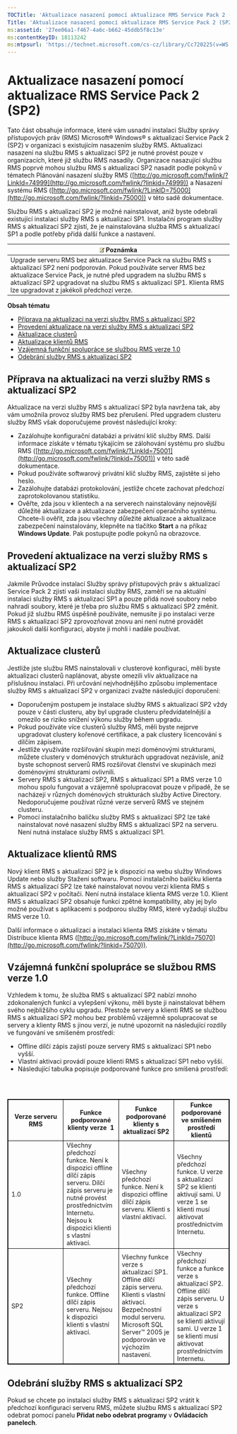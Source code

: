 ```yaml
---
TOCTitle: 'Aktualizace nasazení pomocí aktualizace RMS Service Pack 2 (SP2)'
Title: 'Aktualizace nasazení pomocí aktualizace RMS Service Pack 2 (SP2)'
ms:assetid: '27ee06a1-f467-4a6c-b662-45ddb5f8c13e'
ms:contentKeyID: 18113242
ms:mtpsurl: 'https://technet.microsoft.com/cs-cz/library/Cc720225(v=WS.10)'
---
```


Aktualizace nasazení pomocí aktualizace RMS Service Pack 2 (SP2)
================================================================

Tato část obsahuje informace, které vám usnadní instalaci Služby správy přístupových práv (RMS) Microsoft® Windows® s aktualizací Service Pack 2 (SP2) v organizaci s existujícím nasazením služby RMS. Aktualizaci nasazení na službu RMS s aktualizací SP2 je nutné provést pouze v organizacích, které již službu RMS nasadily. Organizace nasazující službu RMS poprvé mohou službu RMS s aktualizací SP2 nasadit podle pokynů v tématech Plánování nasazení služby RMS ([http://go.microsoft.com/fwlink/?LinkId=74999](http://go.microsoft.com/fwlink/?linkid=74999)) a Nasazení systému RMS ([http://go.microsoft.com/fwlink/?LinkID=75000](http://go.microsoft.com/fwlink/?linkid=75000)) v této sadě dokumentace.

Službu RMS s aktualizací SP2 je možné nainstalovat, aniž byste odebrali existující instalaci služby RMS s aktualizací SP1. Instalační program služby RMS s aktualizací SP2 zjistí, že je nainstalována služba RMS s aktualizací SP1 a podle potřeby přidá další funkce a nastavení.

| ![](images/Cc720225.note(WS.10).gif) Poznámka                                                                                                                                                                                                                                            |
|----------------------------------------------------------------------------------------------------------------------------------------------------------------------------------------------------------------------------------------------------------------------------------------------------------------------|
| Upgrade serveru RMS bez aktualizace Service Pack na službu RMS s aktualizací SP2 není podporován. Pokud používáte server RMS bez aktualizace Service Pack, je nutné před upgradem na službu RMS s aktualizací SP2 upgradovat na službu RMS s aktualizací SP1. Klienta RMS lze upgradovat z jakékoli předchozí verze. |

**Obsah tématu**

-   [Příprava na aktualizaci na verzi služby RMS s aktualizací SP2](#bkmk_preparingforsp2update)
-   [Provedení aktualizace na verzi služby RMS s aktualizací SP2](#bkmk_performingsp2update)
-   [Aktualizace clusterů](#bkmk_updateclusters)
-   [Aktualizace klientů RMS](#bkmk_updateclients)
-   [Vzájemná funkční spolupráce se službou RMS verze 1.0](#bkmk_interop)
-   [Odebrání služby RMS s aktualizací SP2](#bkmk_removingrms)

<span id="bkmk_PreparingForSP2Update"></span>
Příprava na aktualizaci na verzi služby RMS s aktualizací SP2
-------------------------------------------------------------

Aktualizace na verzi služby RMS s aktualizací SP2 byla navržena tak, aby vám umožnila provoz služby RMS bez přerušení. Před upgradem clusteru služby RMS však doporučujeme provést následující kroky:

-   Zazálohujte konfigurační databázi a privátní klíč služby RMS. Další informace získáte v tématu týkajícím se zálohování systému pro službu RMS ([http://go.microsoft.com/fwlink/?LinkId=75001](http://go.microsoft.com/fwlink/?linkid=75001)) v této sadě dokumentace.
-   Pokud používáte softwarový privátní klíč služby RMS, zajistěte si jeho heslo.
-   Zazálohujte databázi protokolování, jestliže chcete zachovat předchozí zaprotokolovanou statistiku.
-   Ověřte, zda jsou v klientech a na serverech nainstalovány nejnovější důležité aktualizace a aktualizace zabezpečení operačního systému. Chcete-li ověřit, zda jsou všechny důležité aktualizace a aktualizace zabezpečení nainstalovány, klepněte na tlačítko **Start** a na příkaz **Windows Update**. Pak postupujte podle pokynů na obrazovce.

<span id="bkmk_PerformingSP2Update"></span>
Provedení aktualizace na verzi služby RMS s aktualizací SP2
-----------------------------------------------------------

Jakmile Průvodce instalací Služby správy přístupových práv s aktualizací Service Pack 2 zjistí vaši instalaci služby RMS, zaměří se na aktuální instalaci služby RMS s aktualizací SP1 a pouze přidá nové soubory nebo nahradí soubory, které je třeba pro službu RMS s aktualizací SP2 změnit. Pokud již službu RMS úspěšně používáte, nemusíte ji po instalaci verze RMS s aktualizací SP2 zprovozňovat znovu ani není nutné provádět jakoukoli další konfiguraci, abyste ji mohli i nadále používat.

<span id="bkmk_UpdateClusters"></span>
Aktualizace clusterů
--------------------

Jestliže jste službu RMS nainstalovali v clusterové konfiguraci, měli byste aktualizaci clusterů naplánovat, abyste omezili vliv aktualizace na příslušnou instalaci. Při určování nejvhodnějšího způsobu implementace služby RMS s aktualizací SP2 v organizaci zvažte následující doporučení:

-   Doporučeným postupem je instalace služby RMS s aktualizací SP2 vždy pouze v části clusteru, aby byl upgrade clusteru předvídatelnější a omezilo se riziko snížení výkonu služby během upgradu.
-   Pokud používáte více clusterů služby RMS, měli byste nejprve upgradovat clustery kořenové certifikace, a pak clustery licencování s dílčím zápisem.
-   Jestliže využíváte rozšiřování skupin mezi doménovými strukturami, můžete clustery v doménových strukturách upgradovat nezávisle, aniž byste schopnost serverů RMS rozšiřovat členství ve skupinách mezi doménovými strukturami ovlivnili.
-   Servery RMS s aktualizací SP2, RMS s aktualizací SP1 a RMS verze 1.0 mohou spolu fungovat a vzájemně spolupracovat pouze v případě, že se nacházejí v různých doménových strukturách služby Active Directory. Nedoporučujeme používat různé verze serverů RMS ve stejném clusteru.
-   Pomocí instalačního balíčku služby RMS s aktualizací SP2 lze také nainstalovat nové nasazení služby RMS s aktualizací SP2 na serveru. Není nutná instalace služby RMS s aktualizací SP1.

<span id="bkmk_UpdateClients"></span>
Aktualizace klientů RMS
-----------------------

Nový klient RMS s aktualizací SP2 je k dispozici na webu služby Windows Update nebo služby Stažení softwaru. Pomocí instalačního balíčku klienta RMS s aktualizací SP2 lze také nainstalovat novou verzi klienta RMS s aktualizací SP2 v počítači. Není nutná instalace klienta RMS verze 1.0. Klient RMS s aktualizací SP2 obsahuje funkci zpětné kompatibility, aby jej bylo možné používat s aplikacemi s podporou služby RMS, které vyžadují službu RMS verze 1.0.

Další informace o aktualizaci a instalaci klienta RMS získáte v tématu Distribuce klienta RMS ([http://go.microsoft.com/fwlink/?LinkId=75070](http://go.microsoft.com/fwlink/?linkid=75070)).

<span id="bkmk_InterOp"></span>
Vzájemná funkční spolupráce se službou RMS verze 1.0
----------------------------------------------------

Vzhledem k tomu, že služba RMS s aktualizací SP2 nabízí mnoho zdokonalených funkcí a vylepšení výkonu, měli byste ji nainstalovat během svého nejbližšího cyklu upgradu. Přestože servery a klienti RMS se službou RMS s aktualizací SP2 mohou bez problémů vzájemně spolupracovat se servery a klienty RMS s jinou verzí, je nutné upozornit na následující rozdíly ve fungování ve smíšeném prostředí:

-   Offline dílčí zápis zajistí pouze servery RMS s aktualizací SP1 nebo vyšší.
-   Vlastní aktivaci provádí pouze klienti RMS s aktualizací SP1 nebo vyšší.
-   Následující tabulka popisuje podporované funkce pro smíšená prostředí:

###  

 
<table style="border:1px solid black;">
<colgroup>
<col width="25%" />
<col width="25%" />
<col width="25%" />
<col width="25%" />
</colgroup>
<thead>
<tr class="header">
<th style="border:1px solid black;" >Verze serveru RMS</th>
<th style="border:1px solid black;" >Funkce podporované klienty verze  1</th>
<th style="border:1px solid black;" >Funkce podporované klienty s aktualizací SP2</th>
<th style="border:1px solid black;" >Funkce podporované ve smíšeném prostředí klientů</th>
</tr>
</thead>
<tbody>
<tr class="odd">
<td style="border:1px solid black;">1.0</td>
<td style="border:1px solid black;">Všechny předchozí funkce.
Není k dispozici offline dílčí zápis serveru. Dílčí zápis serveru je nutné provést prostřednictvím Internetu.
Nejsou k dispozici klienti s vlastní aktivací.</td>
<td style="border:1px solid black;">Všechny předchozí funkce.
Není k dispozici offline dílčí zápis serveru.
Klienti s vlastní aktivací.</td>
<td style="border:1px solid black;">Všechny předchozí funkce.
U verze s aktualizací SP2 se klienti aktivují sami.
U verze 1 se klienti musí aktivovat prostřednictvím Internetu.</td>
</tr>
<tr class="even">
<td style="border:1px solid black;">SP2</td>
<td style="border:1px solid black;">Všechny předchozí funkce.
Offline dílčí zápis serveru.
Nejsou k dispozici klienti s vlastní aktivací.</td>
<td style="border:1px solid black;">Všechny funkce verze s aktualizací SP1.
Offline dílčí zápis serveru.
Klienti s vlastní aktivací.
Bezpečnostní modul serveru.
Microsoft SQL Server™ 2005 je podporován ve výchozím nastavení.</td>
<td style="border:1px solid black;">Všechny předchozí funkce a funkce verze s aktualizací SP2.
Offline dílčí zápis serveru.
U verze s aktualizací SP2 se klienti aktivují sami.
U verze 1 se klienti musí aktivovat prostřednictvím Internetu.</td>
</tr>
</tbody>
</table>
 

<span id="bkmk_RemovingRMS"></span>
Odebrání služby RMS s aktualizací SP2
-------------------------------------

Pokud se chcete po instalaci služby RMS s aktualizací SP2 vrátit k předchozí konfiguraci serveru RMS, můžete službu RMS s aktualizací SP2 odebrat pomocí panelu **Přidat nebo odebrat programy** v **Ovládacích panelech**.
